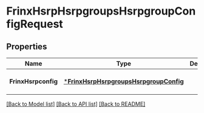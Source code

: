 # FrinxHsrpHsrpgroupsHsrpgroupConfigRequest

## Properties
Name | Type | Description | Notes
------------ | ------------- | ------------- | -------------
**FrinxHsrpconfig** | [***FrinxHsrpHsrpgroupsHsrpgroupConfig**](frinx.hsrp.hsrpgroups.hsrpgroup.Config.md) |  | [optional] [default to null]

[[Back to Model list]](../README.md#documentation-for-models) [[Back to API list]](../README.md#documentation-for-api-endpoints) [[Back to README]](../README.md)



